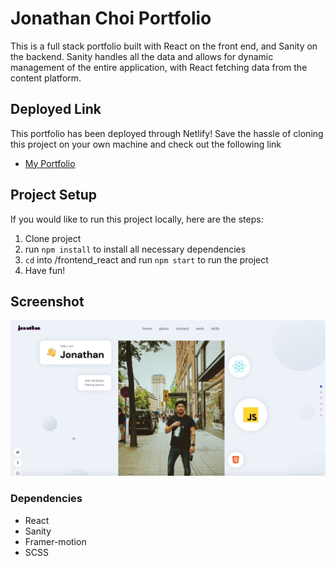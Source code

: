 # Jonathan Choi Portfolio

This is a full stack portfolio built with React on the front end, and Sanity on the backend. Sanity handles all the data and allows for dynamic management of the entire application, with React fetching data from the content platform.

## Deployed Link

This portfolio has been deployed through Netlify! Save the hassle of cloning this project on your own machine and check out the following link

- [My Portfolio](https://jc-portfolio2022.netlify.app/)

## Project Setup

If you would like to run this project locally, here are the steps:

1. Clone project
2. run `npm install` to install all necessary dependencies
3. `cd` into /frontend_react and run `npm start` to run the project
4. Have fun!

## Screenshot

!["portfolio screenshot"](https://github.com/jon-choi/new_portfolio/blob/master/docs/portfolio-screenshot.png?raw=true)

### Dependencies

- React
- Sanity
- Framer-motion
- SCSS